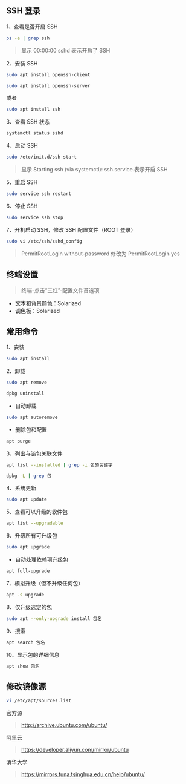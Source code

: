 ## SSH 登录

1、查看是否开启 SSH

```sh
ps -e | grep ssh
```

> 显示 00:00:00 sshd 表示开启了 SSH

2、安装 SSH

```sh
sudo apt install openssh-client
```

```sh
sudo apt install openssh-server
```

或者

```sh
sudo apt install ssh
```

3、查看 SSH 状态

```sh
systemctl status sshd
```

4、启动 SSH

```sh
sudo /etc/init.d/ssh start
```

> 显示 Starting ssh (via systemctl): ssh.service.表示开启 SSH

5、重启 SSH

```sh
sudo service ssh restart
```

6、停止 SSH

```sh
sudo service ssh stop
```

7、开机启动 SSH，修改 SSH 配置文件（ROOT 登录）

```sh
sudo vi /etc/ssh/sshd_config
```

> PermitRootLogin without-password 修改为 PermitRootLogin yes

## 终端设置

> 终端-点击“三杠”-配置文件首选项

- 文本和背景颜色：Solarized
- 调色板：Solarized

## 常用命令

1、安装

```sh
sudo apt install
```

2、卸载

```sh
sudo apt remove
```

```sh
dpkg uninstall
```

- 自动卸载

```sh
sudo apt autoremove
```

- 删除包和配置

```sh
apt purge
```

3、列出与该包关联文件

```sh
apt list --installed | grep -i 包的关键字
```

```sh
dpkg -L | grep 包
```

4、系统更新

```sh
sudo apt update
```

5、查看可以升级的软件包

```sh
apt list --upgradable
```

6、升级所有可升级包

```sh
sudo apt upgrade
```

- 自动处理依赖项升级包

```sh
apt full-upgrade
```

7、模拟升级（但不升级任何包）

```sh
apt -s upgrade
```

8、仅升级选定的包

```sh
sudo apt --only-upgrade install 包名
```

9、搜索

```sh
apt search 包名
```

10、显示包的详细信息

```sh
apt show 包名
```

## 修改镜像源

```sh
vi /etc/apt/sources.list
```

官方源

> http://archive.ubuntu.com/ubuntu/

阿里云

> https://developer.aliyun.com/mirror/ubuntu

清华大学

> https://mirrors.tuna.tsinghua.edu.cn/help/ubuntu/

